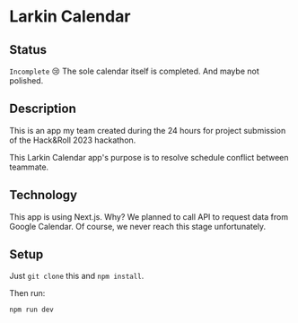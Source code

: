 # Larkin Calendar

## Status

`Incomplete` 😢
The sole calendar itself is completed. And maybe not polished.

## Description

This is an app my team created during the 24 hours for project submission of the Hack&Roll 2023 hackathon.

This Larkin Calendar app's purpose is to resolve schedule conflict between teammate.

## Technology

This app is using Next.js. Why? We planned to call API to request data from Google Calendar. Of course, we never reach this stage unfortunately.

## Setup

Just `git clone` this and `npm install`.

Then run:

    npm run dev
